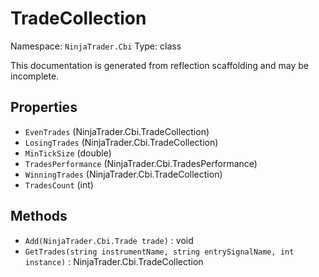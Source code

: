 # TradeCollection

Namespace: `NinjaTrader.Cbi`
Type: class

This documentation is generated from reflection scaffolding and may be incomplete.

## Properties
- `EvenTrades` (NinjaTrader.Cbi.TradeCollection)
- `LosingTrades` (NinjaTrader.Cbi.TradeCollection)
- `MinTickSize` (double)
- `TradesPerformance` (NinjaTrader.Cbi.TradesPerformance)
- `WinningTrades` (NinjaTrader.Cbi.TradeCollection)
- `TradesCount` (int)

## Methods
- `Add(NinjaTrader.Cbi.Trade trade)` : void
- `GetTrades(string instrumentName, string entrySignalName, int instance)` : NinjaTrader.Cbi.TradeCollection
